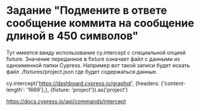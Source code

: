 # Задание "Подмените в ответе сообщение коммита на сообщение длиной в 450 символов"

Тут имеется ввиду использование cy.intercept с специальной опцией fixture. Значение переданное в fixture означает файл с данными из одноименной папки Cypress. Например вот такой записи будет искать файл ./fixtures/project.json где будет содержаться данные.

cy.intercept('https://dashboard.cypress.io/graphql', {headers: {'content-length': '1669'},}, {fixture: 'project'}).as('project')

https://docs.cypress.io/api/commands/intercept
